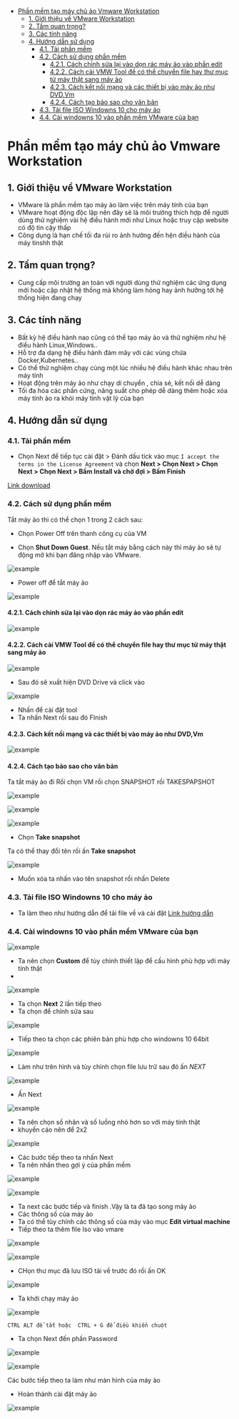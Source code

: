 - [Phần mềm tạo máy chủ ảo Vmware Workstation](#phần-mềm-tạo-máy-chủ-ảo-vmware-workstation)
  - [1. Giới thiệu về VMware Workstation](#1-giới-thiệu-về-vmware-workstation)
  - [2. Tầm quan trọng?](#2-tầm-quan-trọng)
  - [3. Các tính năng](#3-các-tính-năng)
  - [4. Hướng dẫn sử dụng](#4-hướng-dẫn-sử-dụng)
    - [4.1. Tải phần mềm](#41-tải-phần-mềm)
    - [4.2. Cách sử dụng phần mềm](#42-cách-sử-dụng-phần-mềm)
      - [4.2.1. Cách chỉnh sửa lại vào dọn rác máy ảo vào phần edit](#421-cách-chỉnh-sửa-lại-vào-dọn-rác-máy-ảo-vào-phần-edit)
      - [4.2.2. Cách cài VMW Tool đề có thể chuyển file hay thư mục từ máy thật sang máy ảo](#422-cách-cài-vmw-tool-đề-có-thể-chuyển-file-hay-thư-mục-từ-máy-thật-sang-máy-ảo)
      - [4.2.3. Cách kết nối mạng và các thiết bị vào máy ảo như DVD,Vm](#423-cách-kết-nối-mạng-và-các-thiết-bị-vào-máy-ảo-như-dvdvm)
      - [4.2.4. Cách tạo bảo sao cho văn bản](#424-cách-tạo-bảo-sao-cho-văn-bản)
    - [4.3. Tải file ISO Windowns 10 cho máy ảo](#43-tải-file-iso-windowns-10-cho-máy-ảo)
    - [4.4.  Cài windowns 10  vào phần mềm VMware của bạn](#44--cài-windowns-10--vào-phần-mềm-vmware-của-bạn)

# Phần mềm tạo máy chủ ảo Vmware Workstation 
## 1. Giới thiệu về VMware Workstation
- VMware là phần mềm tạo máy ảo làm việc trên máy tính của bạn 
- VMware hoạt động độc lập nên đây sẽ là môi trường thích hợp để người dùng thử nghiệm vài hệ điều hành mới như Linux hoặc truy cập website có độ tin cậy thấp 
- Công dụng là hạn chế tối đa rủi ro ảnh hưởng đến hện điều hành của máy tinshh thật 
## 2. Tầm quan trọng?
- Cung cấp môi trường an toàn với người dùng thử nghiệm các ứng dụng mới hoặc cập nhật  hệ thống mà không làm hỏng hay ảnh hưởng tới hệ thống hiện đang chạy 

## 3. Các tính năng
- Bất kỳ hệ điều hành nao cũng có thể tạo máy ảo và thử nghiệm như hệ điều hành Linux,Windows..
- Hỗ trợ đa dạng hệ điều hành đám mây với các vùng chứa Docker,Kubernetes..
- Có thể thử nghiệm chạy cùng một lúc nhiều hệ điều hành khác nhau trên máy tính 
- Hoạt động trên máy ảo như chạy di chuyển , chia sẻ, kết nối dễ dàng 
- Tối đa hóa các phần cứng, năng suất cho phép dễ dàng thêm hoặc xóa máy tính ảo ra khỏi máy tính vật lý của bạn 
## 4. Hướng dẫn sử dụng 
### 4.1. Tải phần mềm 
- Chọn Next để tiếp tục cài đặt > Đánh dấu tick vào mục `I accept the terms in the License Agreement` và chọn **Next > Chọn Next > Chọn Next > Chọn Next > Bấm Install và chờ đợi > Bấm Finish**

[Link download]( https://download.com.vn/download/vmware-workstation-8587?linkid=83201)

### 4.2. Cách sử dụng phần mềm  

Tắt máy ảo thì có thể chọn 1 trong 2 cách sau:
- Chọn Power Off trên thanh công cụ của VM

- Chọn **Shut Down Guest**. Nếu tắt máy bằng cách này thì máy ảo sẽ tự động mở khi bạn đăng nhập vào VMware.

![example](/ANH/Screenshot_51.png)

- Power off để tắt máy ảo 

![example](/ANH/Screenshot_52.png)

#### 4.2.1. Cách chỉnh sửa lại vào dọn rác máy ảo vào phần edit

![example](/ANH/Screenshot_69.png)

#### 4.2.2. Cách cài VMW Tool đề có thể chuyển file hay thư mục từ máy thật sang máy ảo 

![example](/ANH/Screenshot_70.png)

- Sau đó sẽ xuất hiện DVD Drive  và click vào

![example](/ANH/Screenshot_71.png)

- Nhấn để cài đặt tool
- Ta nhấn Next rồi sau đó FInish 
 
#### 4.2.3. Cách kết nối mạng và các thiết bị vào máy ảo như DVD,Vm  

![example](/ANH/Screenshot_72.png)


#### 4.2.4. Cách tạo bảo sao cho văn bản 
Ta tắt máy ảo đi 
Rồi chọn VM rồi chọn SNAPSHOT rồi TAKESPAPSHOT

![example](/ANH/Screenshot_73.png) 


![example](/ANH/Screenshot_74.png)


![example](/ANH/Screenshot_75.png)

- Chọn **Take snapshot**
 
Ta có thể thay đổi tên rồi ấn **Take snapshot**

![example](/ANH/Screenshot_76.png)

- Muốn xóa ta nhấn vào tên snapshot  rồi nhấn Delete



### 4.3. Tải file ISO Windowns 10 cho máy ảo 
- Ta làm theo như hướng dẫn để tải file về và cài đặt 
[Link hướng dẫn](https://www.youtube.com/watch?v=sL0UMOAMXLA&t=0s)
### 4.4.  Cài windowns 10  vào phần mềm VMware của bạn 

![example](/ANH/Screenshot_53.png)

- Ta nên chọn **Custom** để tùy chỉnh thiết lập để cấu hình phù hợp với máy tính thật 
- 
![example](/ANH/Screenshot_54.png)

- Ta chọn **Next** 2 lần tiếp theo 
- Ta chọn để chỉnh sửa sau 

![example](/ANH/Screenshot_55.png)

- Tiếp theo ta chọn các phiên bản phù hợp cho windowns 10 64bit 

![example](/ANH/Screenshot_56.png)

- Làm như trên hình và tùy chỉnh chọn file lưu trữ sau đó ấn *NEXT*

![example](/ANH/Screenshot_57.png)
- Ấn Next

![example](/ANH/Screenshot_58.png)
- Ta nên chọn số nhân và số luồng nhỏ hơn so với máy tính thật 
- khuyến cáo nên để 2x2

![example](/ANH/Screenshot_59.png)

- Các bước tiếp theo ta nhấn Next 
- Ta nên nhấn theo gợi ý của phần mềm 

![example](/ANH/Screenshot_60.png)

![example](/ANH/Screenshot_61.png)
- Ta next các bước tiếp và finish .Vậy là ta đã tạo song máy ảo 
- Các thông số của máy ảo 
- Ta có thể tùy chỉnh các thông số của máy vào mục **Edit virtual machine** 
- Tiếp theo ta thêm file Iso vào vmare

![example](/ANH/Screenshot_61.png)

![example](/ANH/Screenshot_62.png)

- CHọn thư mục đã lưu ISO tải về trước đó rồi ấn OK

 ![example](/ANH/Screenshot_64.png)

- Ta khởi chạy máy ảo 

![example](/ANH/Screenshot_65.png)

``CTRL ALT để tắt hoặc 
  CTRL + G để điều khiển chuột ``

- Ta chọn Next đến phần Password 

![example](/ANH/Screenshot_66.png) 


![example](/ANH/Screenshot_67.png)

Các bước tiếp theo ta làm như màn hình của máy ảo 

- Hoàn thành cài đặt máy ảo 

![example](/ANH/Screenshot_68.png)



